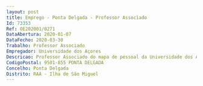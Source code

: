 ```yaml
--- 
layout: post
title: Emprego - Ponta Delgada - Professor Associado
Id: 73353
Ref: OE202001/0271
DataAbertura: 2020-01-07
DataFecho: 2020-03-30
Trabalho: Professor Associado
Empregador: Universidade dos Açores
Descricao: Professor Associado do mapa de pessoal da Universidade dos Açores, na modalidade de contrato de trabalho em funções públicas por tempo indeterminado, para a área científica disciplinar de Geografia
CodigoPostal: 9501-855 PONTA DELGADA
Concelho: Ponta Delgada
Distrito: RAA - Ilha de São Miguel
--- 
```

